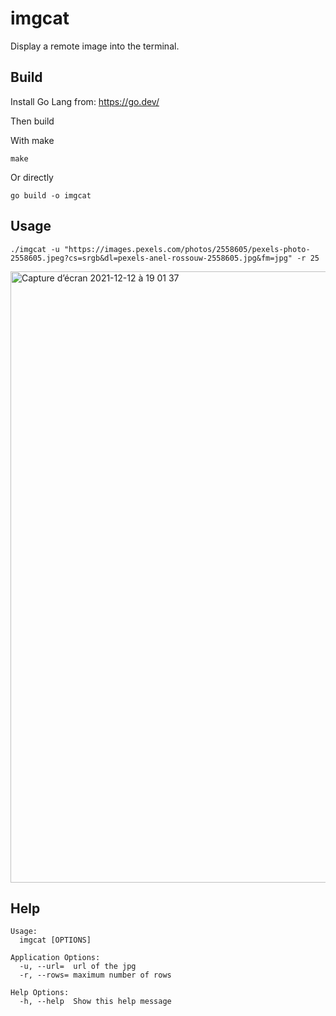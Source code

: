 # imgcat

Display a remote image into the terminal.

## Build

Install Go Lang from: https://go.dev/

Then build

With make
```
make
```

Or directly
```
go build -o imgcat
```

## Usage

```
./imgcat -u "https://images.pexels.com/photos/2558605/pexels-photo-2558605.jpeg?cs=srgb&dl=pexels-anel-rossouw-2558605.jpg&fm=jpg" -r 25
```

<img width="978" alt="Capture d’écran 2021-12-12 à 19 01 37" src="https://user-images.githubusercontent.com/65178/145723965-1a299d51-5cfb-42d4-b2b2-6fc97a715391.png">


## Help

```
Usage:
  imgcat [OPTIONS]

Application Options:
  -u, --url=  url of the jpg
  -r, --rows= maximum number of rows

Help Options:
  -h, --help  Show this help message
```
